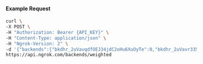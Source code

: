 <!-- Code generated for API Clients. DO NOT EDIT. -->

#### Example Request

```bash
curl \
-X POST \
-H "Authorization: Bearer {API_KEY}" \
-H "Content-Type: application/json" \
-H "Ngrok-Version: 2" \
-d '{"backends":{"bkdhr_2uVavqdfOEJ34jdC2oHu6XuOyTe":0,"bkdhr_2uVavr335VdhzVh8tQnyGKDZmpy":1},"description":"acme weighted","metadata":"{\"environment\": \"staging\"}"}' \
https://api.ngrok.com/backends/weighted
```
